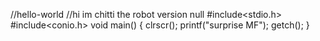 //hello-world
//hi im chitti the robot version null
#include<stdio.h>
#include<conio.h>
void main()
{
 clrscr();
 printf("surprise MF");
 getch();
} 
